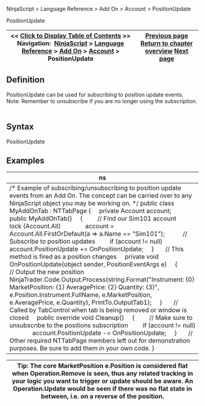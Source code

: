 ﻿
NinjaScript \> Language Reference \> Add On \> Account \> PositionUpdate

PositionUpdate

| \<\< [Click to Display Table of Contents](positionupdate.md) \>\> **Navigation:**     [NinjaScript](ninjascript.md) \> [Language Reference](language_reference_wip.md) \> [Add On](add_on.md) \> [Account](account_class.md) \> PositionUpdate | [Previous page](positions_account.md) [Return to chapter overview](account_class.md) [Next page](simulationaccountreset.md) |
| --- | --- |
## Definition
PositionUpdate can be used for subscribing to position update events.
 
Note: Remember to unsubscribe if you are no longer using the subscription.
 
## Syntax
PositionUpdate

## Examples

| ns |
| --- |
| /\* Example of subscribing/unsubscribing to position update events from an Add On. The concept can be carried over to any NinjaScript object you may be working on. \*/ public class MyAddOnTab : NTTabPage {      private Account account;      public MyAddOnTab()      {          // Find our Sim101 account          lock (Account.All)                account \= Account.All.FirstOrDefault(a \=\> a.Name \=\= "Sim101");            // Subscribe to position updates          if (account !\= null)                account.PositionUpdate \+\= OnPositionUpdate;      }        // This method is fired as a position changes      private void OnPositionUpdate(object sender, PositionEventArgs e)      {          // Output the new position          NinjaTrader.Code.Output.Process(string.Format("Instrument: {0} MarketPosition: {1} AveragePrice: {2} Quantity: {3}",                e.Position.Instrument.FullName, e.MarketPosition, e.AveragePrice, e.Quantity), PrintTo.OutputTab1\);      }        // Called by TabControl when tab is being removed or window is closed      public override void Cleanup()      {          // Make sure to unsubscribe to the positions subscription          if (account !\= null)                account.PositionUpdate \-\= OnPositionUpdate;      }        // Other required NTTabPage members left out for demonstration purposes. Be sure to add them in your own code. } |

| Tip: The core MarketPosition e.Position is considered flat when Operation.Remove is seen, thus any related tracking in your logic you want to trigger or update should be aware. An Operation.Update would be seen if there was no flat state in between, i.e. on a reverse of the position. |
| --- |
